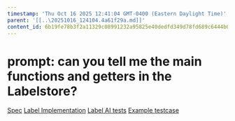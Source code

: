```yaml
---
timestamp: 'Thu Oct 16 2025 12:41:04 GMT-0400 (Eastern Daylight Time)'
parent: '[[..\20251016_124104.4a61f29a.md]]'
content_id: 6b19fe78b3f2a11329c08991232a95825e40dedfd349d78fd689c6444b04746d
---
```


# prompt: can you tell me the main functions and getters in the Labelstore?

[Spec](Spec.md)
[Label Implementation](src\concepts\FlashFinance\Label\label.ts)
[Label AI tests](src/concepts/FlashFinance/Label/test/label-clear.ts)
[Example testcase](src\concepts\LikertSurvey\LikertSurveyConcept.ts)
